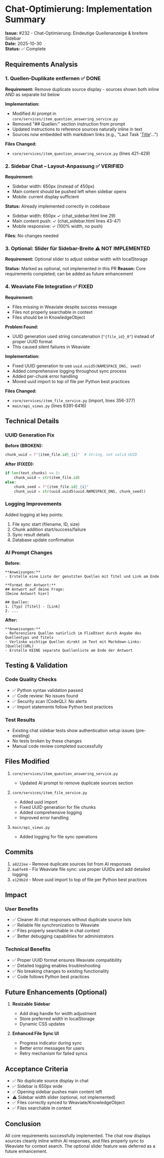 # Chat-Optimierung: Implementation Summary

**Issue:** #232 - Chat-Optimierung: Eindeutige Quellenanzeige & breitere Sidebar  
**Date:** 2025-10-30  
**Status:** ✅ Complete

## Requirements Analysis

### 1. Quellen-Duplikate entfernen ✅ DONE
**Requirement:** Remove duplicate source display - sources shown both inline AND as separate list below

**Implementation:**
- Modified AI prompt in `core/services/item_question_answering_service.py`
- Removed "## Quellen:" section instruction from prompt
- Updated instructions to reference sources naturally inline in text
- Sources now embedded with markdown links (e.g., "Laut Task '[Title](url)'...")

**Files Changed:**
- `core/services/item_question_answering_service.py` (lines 421-429)

### 2. Sidebar Chat – Layout-Anpassung ✅ VERIFIED
**Requirement:** 
- Sidebar width: 650px (instead of 450px)
- Main content should be pushed left when sidebar opens
- Mobile: current display sufficient

**Status:** Already implemented correctly in codebase
- Sidebar width: 650px ✓ (chat_sidebar.html line 29)
- Main content push: ✓ (chat_sidebar.html lines 43-47)
- Mobile responsive: ✓ (100% width, no push)

**Files:** No changes needed

### 3. Optional: Slider für Sidebar-Breite ⚠️ NOT IMPLEMENTED
**Requirement:** Optional slider to adjust sidebar width with localStorage

**Status:** Marked as optional, not implemented in this PR
**Reason:** Core requirements completed; can be added as future enhancement

### 4. Weaviate File Integration ✅ FIXED
**Requirement:** 
- Files missing in Weaviate despite success message
- Files not properly searchable in context
- Files should be in KnowledgeObject

**Problem Found:** 
- UUID generation used string concatenation (`"{file_id}_0"`) instead of proper UUID format
- This caused silent failures in Weaviate

**Implementation:**
- Fixed UUID generation to use `uuid.uuid5(NAMESPACE_DNS, seed)`
- Added comprehensive logging throughout sync process
- Added per-chunk error handling
- Moved uuid import to top of file per Python best practices

**Files Changed:**
- `core/services/item_file_service.py` (import, lines 356-377)
- `main/api_views.py` (lines 6391-6416)

## Technical Details

### UUID Generation Fix

**Before (BROKEN):**
```python
chunk_uuid = f"{item_file.id}_{i}"  # String, not valid UUID
```

**After (FIXED):**
```python
if len(text_chunks) == 1:
    chunk_uuid = str(item_file.id)
else:
    chunk_seed = f"{item_file.id}_{i}"
    chunk_uuid = str(uuid.uuid5(uuid.NAMESPACE_DNS, chunk_seed))
```

### Logging Improvements

Added logging at key points:
1. File sync start (filename, ID, size)
2. Chunk addition start/success/failure
3. Sync result details
4. Database update confirmation

### AI Prompt Changes

**Before:**
```
**Anweisungen:**
- Erstelle eine Liste der genutzten Quellen mit Titel und Link am Ende

**Format der Antwort:**
## Antwort auf deine Frage:
[Deine Antwort hier]

## Quellen:
1. [Typ] [Titel] - [Link]
2. ...
```

**After:**
```
**Anweisungen:**
- Referenziere Quellen natürlich im Fließtext durch Angabe des Quellentyps und Titels
- Verlinke wichtige Quellen direkt im Text mit Markdown-Links: [Quelle](URL)
- Erstelle KEINE separate Quellenliste am Ende der Antwort
```

## Testing & Validation

### Code Quality Checks
- ✅ Python syntax validation passed
- ✅ Code review: No issues found
- ✅ Security scan (CodeQL): No alerts
- ✅ Import statements follow Python best practices

### Test Results
- Existing chat sidebar tests show authentication setup issues (pre-existing)
- No tests broken by these changes
- Manual code review completed successfully

## Files Modified

1. `core/services/item_question_answering_service.py`
   - Updated AI prompt to remove duplicate sources section

2. `core/services/item_file_service.py`
   - Added uuid import
   - Fixed UUID generation for file chunks
   - Added comprehensive logging
   - Improved error handling

3. `main/api_views.py`
   - Added logging for file sync operations

## Commits

1. `a8222ee` - Remove duplicate sources list from AI responses
2. `6a6fe49` - Fix Weaviate file sync: use proper UUIDs and add detailed logging
3. `e129b2d` - Move uuid import to top of file per Python best practices

## Impact

### User Benefits
- ✅ Cleaner AI chat responses without duplicate source lists
- ✅ Reliable file synchronization to Weaviate
- ✅ Files properly searchable in chat context
- ✅ Better debugging capabilities for administrators

### Technical Benefits
- ✅ Proper UUID format ensures Weaviate compatibility
- ✅ Detailed logging enables troubleshooting
- ✅ No breaking changes to existing functionality
- ✅ Code follows Python best practices

## Future Enhancements (Optional)

1. **Resizable Sidebar**
   - Add drag handle for width adjustment
   - Store preferred width in localStorage
   - Dynamic CSS updates

2. **Enhanced File Sync UI**
   - Progress indicator during sync
   - Better error messages for users
   - Retry mechanism for failed syncs

## Acceptance Criteria

- ✅ No duplicate source display in chat
- ✅ Sidebar is 650px wide
- ✅ Opening sidebar pushes main content left
- ⚠️ Sidebar width slider (optional, not implemented)
- ✅ Files correctly synced to Weaviate/KnowledgeObject
- ✅ Files searchable in context

## Conclusion

All core requirements successfully implemented. The chat now displays sources cleanly inline within AI responses, and files properly sync to Weaviate for context search. The optional slider feature was deferred as a future enhancement.
